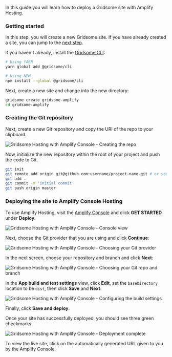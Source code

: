 In this guide you will learn how to deploy a Gridsome site with Amplify Hosting.

### Getting started

<amplify-callout>

In this step, you will create a new Gridsome site. If you have already created a site, you can jump to the [next step](#creating-the-git-repository).

</amplify-callout>

If you haven't already, install the [Gridsome CLI](https://gridsome.org/docs/):

```sh
# Using YARN
yarn global add @gridsome/cli

# Using NPM
npm install --global @gridsome/cli
```

Next, create a new site and change into the new directory:

```sh
gridsome create gridsome-amplify
cd gridsome-amplify
```

### Creating the Git repository

Next, create a new Git repository and copy the URI of the repo to your clipboard.

![Gridsome Hosting with Amplify Console - Creating the repo](~/images/hosting/gridsome/0.png)

Now, initialize the new repository within the root of your project and push the code to Git.

```sh
git init
git remote add origin git@github.com:username/project-name.git # or your git repository location
git add .
git commit -m 'initial commit'
git push origin master
```

### Deploying the site to Amplify Console Hosting

To use Amplify Hosting, visit the [Amplify Console](https://console.aws.amazon.com/amplify/home) and click __GET STARTED__ under __Deploy__.

![Gridsome Hosting with Amplify Console - Console view](~/images/hosting/gridsome/1.png)

Next, choose the Git provider that you are using and click __Continue__:

![Gridsome Hosting with Amplify Console - Choosing your Git provider](~/images/hosting/gridsome/2.png)

In the next screen, choose your repository and branch and click __Next__:

![Gridsome Hosting with Amplify Console - Choosing your Git repo and branch](~/images/hosting/gridsome/3.png)

In the __App build and test settings__ view, click __Edit__, set the `baseDirectory` location to be `dist`, then click __Save__ and __Next__:

![Gridsome Hosting with Amplify Console - Configuring the build settings](~/images/hosting/gridsome/4.png)

Finally, click __Save and deploy__.

Once your site has successfully deployed, you should see three green checkmarks:

![Gridsome Hosting with Amplify Console - Deployment complete](~/images/hosting/gridsome/5.png)

To view the live site, click on the automatically generated URL given to you by the Amplify Console.